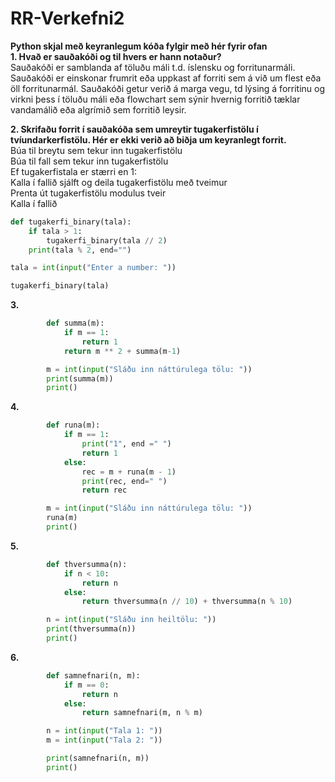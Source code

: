 # RR-Verkefni2  
**Python skjal með keyranlegum kóða fylgir með hér fyrir ofan**  
**1. Hvað er sauðakóði og til hvers er hann notaður?**  
Sauðakóði er samblanda af töluðu máli t.d. íslensku og forritunarmáli. Sauðakóði er einskonar frumrit eða uppkast af forriti sem á við um flest eða öll forritunarmál. Sauðakóði getur verið á marga vegu, td lýsing á forritinu og virkni þess í töluðu máli eða flowchart sem sýnir hvernig forritið tæklar vandamálið eða algrímið sem forritið leysir.

**2. Skrifaðu forrit í sauðakóða sem umreytir tugakerfistölu í tvíundarkerfistölu. Hér er ekki
verið að biðja um keyranlegt forrit.**  
Búa til breytu sem tekur inn tugakerfistölu   
Búa til fall sem tekur inn tugakerfistölu  
Ef tugakerfistala er stærri en 1:  
Kalla í fallið sjálft og deila tugakerfistölu með tveimur  
Prenta út tugakerfistölu modulus tveir  
Kalla í fallið  
```python
def tugakerfi_binary(tala):
    if tala > 1:
        tugakerfi_binary(tala // 2)
    print(tala % 2, end="")

tala = int(input("Enter a number: "))

tugakerfi_binary(tala)
```
**3.**  
```python
        def summa(m):
            if m == 1:
                return 1
            return m ** 2 + summa(m-1)

        m = int(input("Sláðu inn náttúrulega tölu: "))
        print(summa(m))
        print()
```
**4.**  
```python
        def runa(m):
            if m == 1:
                print("1", end =" ")
                return 1
            else:
                rec = m + runa(m - 1)
                print(rec, end=" ")
                return rec

        m = int(input("Sláðu inn náttúrulega tölu: "))
        runa(m)
        print()
```
**5.**  
```python
        def thversumma(n):
            if n < 10:
                return n
            else:
                return thversumma(n // 10) + thversumma(n % 10)

        n = int(input("Sláðu inn heiltölu: "))
        print(thversumma(n))
        print()
```
**6.**  
```python
        def samnefnari(n, m):
            if m == 0:
                return n
            else:
                return samnefnari(m, n % m)

        n = int(input("Tala 1: "))
        m = int(input("Tala 2: "))

        print(samnefnari(n, m))
        print()
```
